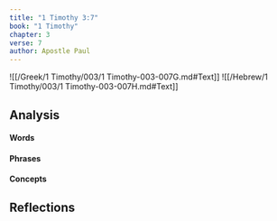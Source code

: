 ```yaml
---
title: "1 Timothy 3:7"
book: "1 Timothy"
chapter: 3
verse: 7
author: Apostle Paul
---
```

![[/Greek/1 Timothy/003/1 Timothy-003-007G.md#Text]]
![[/Hebrew/1 Timothy/003/1 Timothy-003-007H.md#Text]]

## Analysis

#### Words

#### Phrases

#### Concepts

## Reflections
